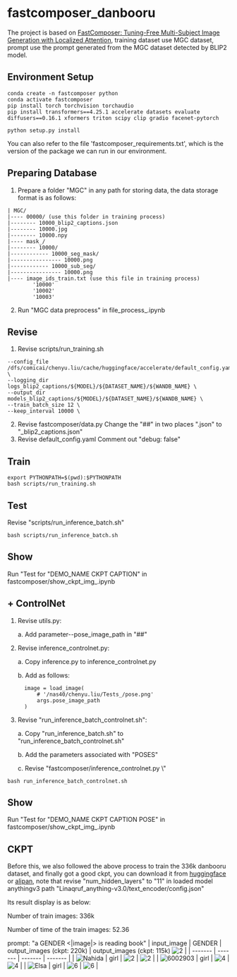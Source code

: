 # fastcomposer_danbooru
The project is based on [FastComposer: Tuning-Free Multi-Subject Image Generation with Localized Attention](https://github.com/mit-han-lab/fastcomposer), training dataset use MGC dataset, prompt use the prompt generated from the MGC dataset detected by BLIP2 model.

## Environment Setup
```
conda create -n fastcomposer python
conda activate fastcomposer
pip install torch torchvision torchaudio
pip install transformers==4.25.1 accelerate datasets evaluate diffusers==0.16.1 xformers triton scipy clip gradio facenet-pytorch

python setup.py install
```
You can also refer to the file 'fastcomposer_requirements.txt', which is the version of the package we can run in our environment.

## Preparing Database
1. Prepare a folder "MGC" in any path for storing data, the data storage format is as follows:
```
| MGC/
|---- 00000/ (use this folder in training process)
|-------- 10000_blip2_captions.json
|-------- 10000.jpg
|-------- 10000.npy
|---- mask_/
|-------- 10000/
|------------ 10000_seg_mask/
|---------------- 10000.png
|------------ 10000_sub_seg/
|---------------- 10000.png
|---- image_ids_train.txt (use this file in training process)
        '10000'
        '10002'
        '10003'
```
2. Run "MGC data preprocess" in file_process_.ipynb

## Revise
1. Revise scripts/run_training.sh
```
--config_file /dfs/comicai/chenyu.liu/cache/huggingface/accelerate/default_config.yaml \
--logging_dir logs_blip2_captions/${MODEL}/${DATASET_NAME}/${WANDB_NAME} \
--output_dir models_blip2_captions/${MODEL}/${DATASET_NAME}/${WANDB_NAME} \
--train_batch_size 12 \
--keep_interval 10000 \
```
2. Revise fastcomposer/data.py
Change the "##" in two places ".json" to "_blip2_captions.json"
3. Revise default_config.yaml
Comment out "debug: false"

## Train
```
export PYTHONPATH=$(pwd):$PYTHONPATH
bash scripts/run_training.sh
```

## Test
Revise "scripts/run_inference_batch.sh"
```
bash scripts/run_inference_batch.sh
```

## Show
Run "Test for "DEMO_NAME CKPT CAPTION" in fastcomposer/show_ckpt_img_.ipynb

## + ControlNet
1. Revise utils.py: 

    a. Add parameter--pose_image_path in "##"

2. Revise inference_controlnet.py: 

    a. Copy inference.py to inference_controlnet.py

    b. Add as follows:
    ```
      image = load_image(
          # '/nas40/chenyu.liu/Tests_/pose.png'
          args.pose_image_path
      )
    ```
3. Revise "run_inference_batch_controlnet.sh":

    a. Copy "run_inference_batch.sh" to "run_inference_batch_controlnet.sh"

    b. Add the parameters associated with "POSES"

    c. Revise "fastcomposer/inference_controlnet.py \\"
```
bash run_inference_batch_controlnet.sh
```

## Show
Run "Test for "DEMO_NAME CKPT CAPTION POSE" in fastcomposer/show_ckpt_img_.ipynb

## CKPT
Before this, we also followed the above process to train the 336k danbooru dataset, and finally got a good ckpt, you can download it from [huggingface](https://huggingface.co/RobertLau/fastcomposer_danbooru) or [alipan](https://www.alipan.com/s/dtxdo84in49), note that revise "num_hidden_layers" to "11" in loaded model anythingv3 path "Linaqruf_anything-v3.0/text_encoder/config.json"

Its result display is as below:

Number of train images: 336k

Number of time of the train images: 52.36

prompt: "a GENDER <|image|> is reading book"
| input_image | GENDER | output_images (ckpt: 220k) | output_images (ckpt: 115k) ![2](pose/pose_512_768/001_stand/pose.png) | 
| ------- | ------- | ------- |  ------- | 
| ![Nahida](data/Nahida/Nahida/0.png)      | girl | ![2](figures/result_images/0_result_image.png)   | ![2](figures/result_images/Nahida_controlnet_pose_stand.png)    | 
| ![6002903](data/6002903/6002903/0.png)   | girl | ![4](figures/result_images/1_result_image.png)   | ![4](figures/result_images/6002903_controlnet_pose_stand.png)   |
| ![Elsa](data/Elsa/Elsa/0.png)            | girl | ![6](figures/result_images/2_result_image.png)   | ![6](figures/result_images/Elsa_controlnet_pose_stand.png)      |
